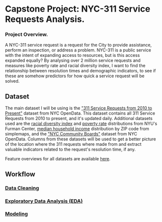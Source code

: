 # Capstone Project: NYC-311 Service Requests Analysis.

### Project Overview.
A NYC-311 service request is a request for the City to provide assistance, perform an inspection, or address a problem. NYC-311 is a public service with the intent of expanding access to resources, but is this access expanded equally? By analysing over 2 million service requests and measures like poverty rate and racial diversity index, I want to find the relationship between resolution times and demographic indicators, to see if these are somehow predictors for how quick a service request will be solved.

## Dataset
The main dataset I will be using is the ["311 Service Requests from 2010 to Present"](https://data.cityofnewyork.us/Social-Services/311-Service-Requests-from-2010-to-Present/erm2-nwe9/about_data) dataset from NYC OpenData. This dataset contains all 311 Service Requests from 2010 to present, and it's updated daily. Additional datasets used are the [racial diversity index](https://app.coredata.nyc/?mlb=false&ntii=pop_race_div_idx&ntr=Sub-Borough%20Area&mz=14&vtl=https%3A%2F%2Fthefurmancenter.carto.com%2Fu%2Fnyufc%2Fapi%2Fv2%2Fviz%2F98d1f16e-95fd-4e52-a2b1-b7abaf634828%2Fviz.json&mln=true&mlp=false&mlat=40.729123&nty=2021&mb=roadmap&pf=%7B%22subsidies%22%3Atrue%7D&md=table&mlv=false&mlng=-73.992714&btl=Borough&atp=neighborhoods) and [poverty rate](https://app.coredata.nyc/?mlb=false&ntii=pop_pov_pct&ntr=Sub-Borough%20Area&mz=14&vtl=https%3A%2F%2Fthefurmancenter.carto.com%2Fu%2Fnyufc%2Fapi%2Fv2%2Fviz%2F98d1f16e-95fd-4e52-a2b1-b7abaf634828%2Fviz.json&mln=true&mlp=false&mlat=40.729123&nty=2021&mb=roadmap&pf=%7B%22subsidies%22%3Atrue%7D&md=table&mlv=false&mlng=-73.992714&btl=Borough&atp=neighborhoods) distributions from NYU's Furman Center, [median household income](https://simplemaps.com/city/new-york/zips/income-household-median) distribution by ZIP code from simplemaps, and the ["NYC Community Boards"](https://data.cityofnewyork.us/City-Government/NYC-Community-Boards/ruf7-3wgc/about_data) dataset from NYC OpenData. Columns from these datasets will be used to get a better picture of the location where the 311 requests where made from and extract valuable indicators related to the request's resolution time, if any. 

Feature overviews for all datasets are available [here](https://github.com/heriberto00/NYC-311-Service-Requests-Analysis/tree/main/data/datasets).

[//]: <> (Will add links here when I divide the notebook into each of the sections. Dictionary of each data set under datasets folder)
## Workflow

### [Data Cleaning](https://github.com/heriberto00/NYC-311-Service-Requests-Analysis/blob/main/data/notebooks/Data%20Cleaning.ipynb)

### [Exploratory Data Analysis (EDA)](https://github.com/heriberto00/NYC-311-Service-Requests-Analysis/blob/main/data/notebooks/EDA.ipynb)

### [Modeling](https://github.com/heriberto00/NYC-311-Service-Requests-Analysis/blob/main/data/notebooks/Modeling.ipynb)

